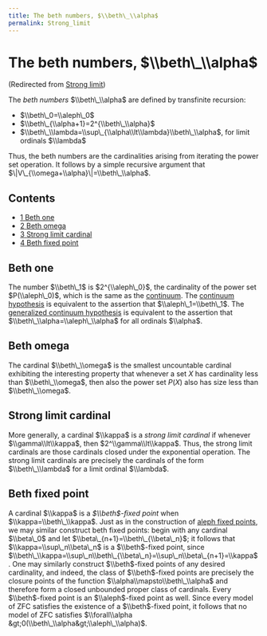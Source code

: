 ```yaml
---
title: The beth numbers, $\\beth\_\\alpha$
permalink: Strong_limit
---
```

# The beth numbers, $\\beth\_\\alpha$






(Redirected from [Strong
limit](/index.php?title=Strong_limit&redirect=no "Strong limit"))






The *beth numbers* $\\beth\_\\alpha$ are defined by transfinite
recursion:

-   $\\beth\_0=\\aleph\_0$
-   $\\beth\_{\\alpha+1}=2^{\\beth\_\\alpha}$
-   $\\beth\_\\lambda=\\sup\_{\\alpha\\lt\\lambda}\\beth\_\\alpha$, for
    limit ordinals $\\lambda$

Thus, the beth numbers are the cardinalities arising from iterating the
power set operation. It follows by a simple recursive argument that
$\|V\_{\\omega+\\alpha}\|=\\beth\_\\alpha$.



## Contents


-   [<span class="tocnumber">1</span> <span class="toctext">Beth
    one</span>](#Beth_one)
-   [<span class="tocnumber">2</span> <span class="toctext">Beth
    omega</span>](#Beth_omega)
-   [<span class="tocnumber">3</span> <span class="toctext">Strong limit
    cardinal</span>](#Strong_limit_cardinal)
-   [<span class="tocnumber">4</span> <span class="toctext">Beth fixed
    point</span>](#Beth_fixed_point)


## Beth one

The number $\\beth\_1$ is $2^{\\aleph\_0}$, the cardinality of the power
set $P(\\aleph\_0)$, which is the same as the
[continuum](/Continuum "Continuum").
The
<a href="/Continuum_hypothesis" class="mw-redirect" title="Continuum hypothesis">continuum hypothesis</a>
is equivalent to the assertion that $\\aleph\_1=\\beth\_1$. The
<a href="/GCH" class="mw-redirect" title="GCH">generalized continuum hypothesis</a>
is equivalent to the assertion that $\\beth\_\\alpha=\\aleph\_\\alpha$
for all ordinals $\\alpha$.

  

## Beth omega

The cardinal $\\beth\_\\omega$ is the smallest uncountable cardinal
exhibiting the interesting property that whenever a set $X$ has
cardinality less than $\\beth\_\\omega$, then also the power set $P(X)$
also has size less than $\\beth\_\\omega$.

  

## Strong limit cardinal

More generally, a cardinal $\\kappa$ is a *strong limit cardinal* if
whenever $\\gamma\\lt\\kappa$, then $2^\\gamma\\lt\\kappa$. Thus, the
strong limit cardinals are those cardinals closed under the exponential
operation. The strong limit cardinals are precisely the cardinals of the
form $\\beth\_\\lambda$ for a limit ordinal $\\lambda$.

  

## Beth fixed point

A cardinal $\\kappa$ is a *$\\beth$-fixed point* when
$\\kappa=\\beth\_\\kappa$. Just as in the construction of
<a href="/Aleph_fixed_point" class="mw-redirect" title="Aleph fixed point">aleph fixed points</a>,
we may similar construct beth fixed points: begin with any cardinal
$\\beta\_0$ and let $\\beta\_{n+1}=\\beth\_{\\beta\_n}$; it follows that
$\\kappa=\\sup\_n\\beta\_n$ is a $\\beth$-fixed point, since
$\\beth\_\\kappa=\\sup\_n\\beth\_{\\beta\_n}=\\sup\_n\\beta\_{n+1}=\\kappa$.
One may similarly construct $\\beth$-fixed points of any desired
cardinality, and indeed, the class of $\\beth$-fixed points are
precisely the closure points of the function
$\\alpha\\mapsto\\beth\_\\alpha$ and therefore form a closed unbounded
proper class of cardinals. Every $\\beth$-fixed point is an
$\\aleph$-fixed point as well. Since every model of ZFC satisfies the
existence of a $\\beth$-fixed point, it follows that no model of ZFC
satisfies $\\forall\\alpha &gt;0(\\beth\_\\alpha&gt;\\aleph\_\\alpha)$.


